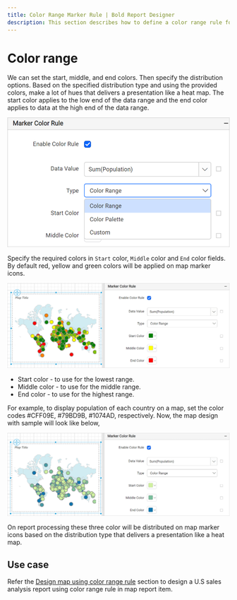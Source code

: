 ```yaml
---
title: Color Range Marker Rule | Bold Report Designer
description: This section describes how to define a color range rule for Map markers with the Bold Report Designer.
---
```


# Color range

We can set the start, middle, and end colors. Then specify the distribution options. Based on the specified distribution type and using the provided colors, make a lot of hues that delivers a presentation like a heat map. The start color applies to the low end of the data range and the end color applies to data at the high end of the data range.

![Map color rule types](/static/assets/on-premise/images/report-designer/report-items/map/marker-color-rule/types.png)

Specify the required colors in `Start` color, `Middle` color and `End` color fields. By default red, yellow and green colors will be applied on map marker icons.

![Map color rule types](/static/assets/on-premise/images/report-designer/report-items/map/marker-color-rule/color-range-type.png)

* Start color - to use for the lowest range.
* Middle color - to use for the middle range.
* End color - to use for the highest range.

For example, to display population of each country on a map, set the color codes #CFF09E, #79BD9B, #1074AD, respectively. Now, the map design with sample will look like below,

![Map color rule types](/static/assets/on-premise/images/report-designer/report-items/map/marker-color-rule/color-range-demo.png)

On report processing these three color will be distributed on map marker icons based on the distribution type that delivers a presentation like a heat map.

## Use case

Refer the [Design map using color range rule](/report-designer/report-items/map/use-case/design-map-using-marker-color-range-rule/) section to design a U.S sales analysis report using color range rule in map report item.